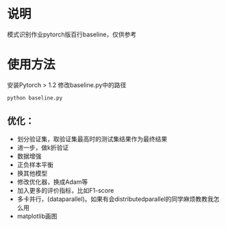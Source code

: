 # 说明
模式识别作业pytorch版百行baseline，仅供参考

# 使用方法
安装Pytorch > 1.2
修改baseline.py中的路径
```bash
python baseline.py
```

## 优化：
* 划分验证集，取验证集最高时的测试集结果作为最终结果
* 进一步，做k折验证
* 数据增强
* 正负样本平衡
* 换其他模型
* 修改优化器，换成Adam等
* 加入更多的评价指标，比如F1-score
* 多卡并行，(dataparallel)。如果有会distributedparallel的同学麻烦教教我怎么用
* matplotlib画图
